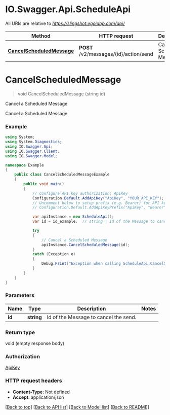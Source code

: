 # IO.Swagger.Api.ScheduleApi

All URIs are relative to *https://slingshot.egoiapp.com/api/*

Method | HTTP request | Description
------------- | ------------- | -------------
[**CancelScheduledMessage**](ScheduleApi.md#cancelscheduledmessage) | **POST** /v2/messages/{id}/action/send | Cancel a Scheduled Message

<a name="cancelscheduledmessage"></a>
# **CancelScheduledMessage**
> void CancelScheduledMessage (string id)

Cancel a Scheduled Message

Cancel a Scheduled Message

### Example
```csharp
using System;
using System.Diagnostics;
using IO.Swagger.Api;
using IO.Swagger.Client;
using IO.Swagger.Model;

namespace Example
{
    public class CancelScheduledMessageExample
    {
        public void main()
        {
            // Configure API key authorization: ApiKey
            Configuration.Default.AddApiKey("ApiKey", "YOUR_API_KEY");
            // Uncomment below to setup prefix (e.g. Bearer) for API key, if needed
            // Configuration.Default.AddApiKeyPrefix("ApiKey", "Bearer");

            var apiInstance = new ScheduleApi();
            var id = id_example;  // string | Id of the Message to cancel the send.

            try
            {
                // Cancel a Scheduled Message
                apiInstance.CancelScheduledMessage(id);
            }
            catch (Exception e)
            {
                Debug.Print("Exception when calling ScheduleApi.CancelScheduledMessage: " + e.Message );
            }
        }
    }
}
```

### Parameters

Name | Type | Description  | Notes
------------- | ------------- | ------------- | -------------
 **id** | **string**| Id of the Message to cancel the send. | 

### Return type

void (empty response body)

### Authorization

[ApiKey](../README.md#ApiKey)

### HTTP request headers

 - **Content-Type**: Not defined
 - **Accept**: application/json

[[Back to top]](#) [[Back to API list]](../README.md#documentation-for-api-endpoints) [[Back to Model list]](../README.md#documentation-for-models) [[Back to README]](../README.md)
